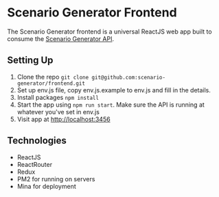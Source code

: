 # Scenario Generator Frontend

The Scenario Generator frontend is a universal ReactJS web app built to consume the [Scenario Generator API](https://github.com/scenario-generator/api).

## Setting Up

1. Clone the repo `git clone git@github.com:scenario-generator/frontend.git`
2. Set up env.js file, copy env.js.example to env.js and fill in the details.
3. Install packages `npm install`
4. Start the app using `npm run start`. Make sure the API is running at whatever you've set in env.js
5. Visit app at [http://localhost:3456](http://localhost:3456)

## Technologies

- ReactJS
- ReactRouter
- Redux
- PM2 for running on servers
- Mina for deployment

